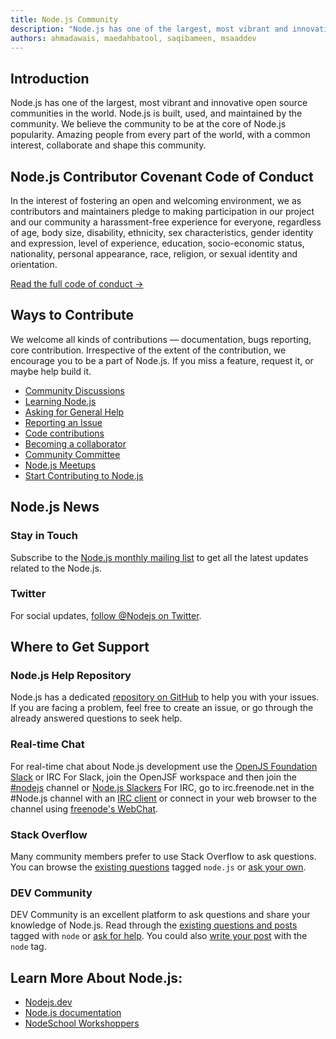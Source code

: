 ```yaml
---
title: Node.js Community
description: "Node.js has one of the largest, most vibrant and innovative open source communities in the world. Node.js is built, used, and maintained by the community. We believe the community to be at the core of Node.js popularity. Amazing people from every part of the world, with a common interest, collaborate and shape this community."
authors: ahmadawais, maedahbatool, saqibameen, msaaddev
---
```


## Introduction

Node.js has one of the largest, most vibrant and innovative open source communities in the world. Node.js is built, used, and maintained by the community. We believe the community to be at the core of Node.js popularity. Amazing people from every part of the world, with a common interest, collaborate and shape this community.

## Node.js Contributor Covenant Code of Conduct

In the interest of fostering an open and welcoming environment, we as contributors and maintainers pledge to making participation in our project and our community a harassment-free experience for everyone, regardless of age, body size, disability, ethnicity, sex characteristics, gender identity and expression, level of experience, education, socio-economic status, nationality, personal appearance, race, religion, or sexual identity and orientation.

[Read the full code of conduct →](https://github.com/nodejs/admin/blob/master/CODE_OF_CONDUCT.md)

## Ways to Contribute

We welcome all kinds of contributions — documentation, bugs reporting, core contribution. Irrespective of the extent of the contribution, we encourage you to be a part of Node.js. If you miss a feature, request it, or maybe help build it.

* [Community Discussions](https://nodejs.org/en/get-involved/#community-discussion)
* [Learning Node.js](https://nodejs.org/en/get-involved/#learning)
* [Asking for General Help](https://nodejs.org/en/get-involved/contribute/#asking-for-general-help)
* [Reporting an Issue](https://nodejs.org/en/get-involved/contribute/#reporting-an-issue)
* [Code contributions](https://nodejs.org/en/get-involved/contribute/#code-contributions)
* [Becoming a collaborator](https://nodejs.org/en/get-involved/contribute/#becoming-a-collaborator)
* [Community Committee](https://github.com/nodejs/community-committee)
* [Node.js Meetups](https://nodejs.org/en/get-involved/node-meetups/)
* [Start Contributing to Node.js](https://dev.to/azure/start-contributing-to-nodejs-in-the-new-year-3dlh)

## Node.js News

### Stay in Touch

Subscribe to the [Node.js monthly mailing list](https://us14.campaign-archive.com/home/?u=c7c2e114a827812354112c23b&id=f006b61f29) to get all the latest updates related to the Node.js.

### Twitter

For social updates, [follow @Nodejs on Twitter](https://twitter.com/nodejs).

## Where to Get Support

### Node.js Help Repository

Node.js has a dedicated [repository on GitHub](https://github.com/nodejs/help) to help you with your issues. If you are facing a problem, feel free to create an issue, or go through the already answered questions to seek help.

### Real-time Chat
For real-time chat about Node.js development use the [OpenJS Foundation Slack](https://slack-invite.openjsf.org/) or IRC
For Slack, join the OpenJSF workspace and then join the [#nodejs](https://openjs-foundation.slack.com/archives/CK9Q4MB53) channel or [Node.js Slackers](https://www.nodeslackers.com/)
For IRC, go to irc.freenode.net in the #Node.js channel with an [IRC client](https://en.wikipedia.org/wiki/Comparison_of_Internet_Relay_Chat_clients) or connect in your web browser to the channel using [freenode's WebChat](https://webchat.freenode.net/#node.js).

### Stack Overflow

Many community members prefer to use Stack Overflow to ask questions. You can browse the [existing questions](https://stackoverflow.com/questions/tagged/node.js) tagged `node.js` or [ask your own](https://stackoverflow.com/questions/ask?tags=node.js).

### DEV Community

DEV Community is an excellent platform to ask questions and share your knowledge of Node.js. Read through the [existing questions and posts](https://dev.to/t/node) tagged with `node` or [ask for help](https://dev.to/new/help). You could also [write your post](https://dev.to/new/node) with the `node` tag.

## Learn More About Node.js:

* [Nodejs.dev](https://nodejs.dev/)
* [Node.js documentation](https://nodejs.org/en/docs/)
* [NodeSchool Workshoppers](https://nodeschool.io/#workshoppers)
